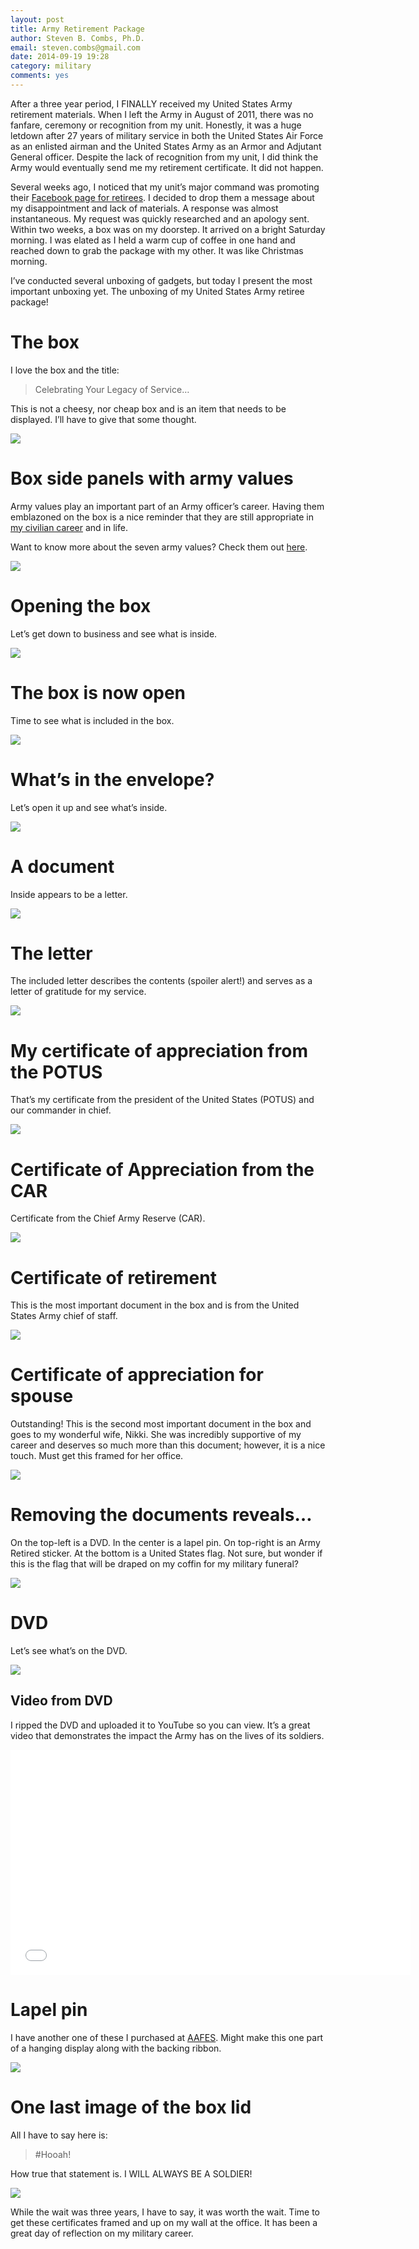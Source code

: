```yaml
---
layout: post
title: Army Retirement Package
author: Steven B. Combs, Ph.D.
email: steven.combs@gmail.com
date: 2014-09-19 19:28
category: military
comments: yes
---
```


After a three year period, I FINALLY received my United States Army retirement materials. When I left the Army in August of 2011, there was no fanfare, ceremony or recognition from my unit. Honestly, it was a huge letdown after 27 years of military service in both the United States Air Force as an enlisted airman and the United States Army as an Armor and Adjutant General officer. Despite the lack of recognition from my unit, I did think the Army would eventually send me my retirement certificate. It did not happen. 

Several weeks ago, I noticed that my unit’s major command was promoting their [Facebook page for retirees](https://www.facebook.com/88thRSO). I decided to drop them a message about my disappointment and lack of materials. A response was almost instantaneous. My request was quickly researched and an apology sent. Within two weeks, a box was on my doorstep. It arrived on a bright Saturday morning. I was elated as I held a warm cup of coffee in one hand and reached down to grab the package with my other. It was like Christmas morning.

I’ve conducted several unboxing of gadgets, but today I present the most important unboxing yet. The unboxing of my United States Army retiree package!

# The box
I love the box and the title:

> Celebrating Your Legacy of Service…

This is not a cheesy, nor cheap box and is an item that needs to be displayed. I’ll have to give that some thought.

![](http://www.stevencombs.com/images/posts/2014-09-20-retirement-package/09-20-retirement-package-01.jpg)

# Box side panels with army values
Army values play an important part of an Army officer’s career. Having them emblazoned on the box is a nice reminder that they are still appropriate in [my civilian career](http://www.stevencombs.com/higher-education/2014/09/20/campus-president.html) and in life.

Want to know more about the seven army values? Check them out [here](http://www.history.army.mil/LC/The%20Mission/the_seven_army_values.htm).

![](http://www.stevencombs.com/images/posts/2014-09-20-retirement-package/09-20-retirement-package-02.jpg)

# Opening the box
Let’s get down to business and see what is inside.

![](http://www.stevencombs.com/images/posts/2014-09-20-retirement-package/09-20-retirement-package-03.jpg)

# The box is now open
Time to see what is included in the box.

![](http://www.stevencombs.com/images/posts/2014-09-20-retirement-package/09-20-retirement-package-04.jpg)

# What’s in the envelope? 
Let’s open it up and see what’s inside.

![](http://www.stevencombs.com/images/posts/2014-09-20-retirement-package/09-20-retirement-package-05.jpg)

# A document
Inside appears to be a letter.

![](http://www.stevencombs.com/images/posts/2014-09-20-retirement-package/09-20-retirement-package-06.jpg)

# The letter
The included letter describes the contents (spoiler alert!) and serves as a letter of gratitude for my service.

![](http://www.stevencombs.com/images/posts/2014-09-20-retirement-package/09-20-retirement-package-07.jpg)

# My certificate of appreciation from the POTUS
That’s my certificate from the president of the United States (POTUS) and our commander in chief.

![](http://www.stevencombs.com/images/posts/2014-09-20-retirement-package/09-20-retirement-package-08.jpg)

# Certificate of Appreciation from the CAR
Certificate from the Chief Army Reserve (CAR).

![](http://www.stevencombs.com/images/posts/2014-09-20-retirement-package/09-20-retirement-package-09.jpg)

# Certificate of retirement 
This is the most important document in the box and is from the United States Army chief of staff.

![](http://www.stevencombs.com/images/posts/2014-09-20-retirement-package/09-20-retirement-package-10.jpg)

# Certificate of appreciation for spouse
Outstanding! This is the second most important document in the box and goes to my wonderful wife, Nikki. She was incredibly supportive of my career and deserves so much more than this document; however, it is a nice touch. Must get this framed for her office.

![](http://www.stevencombs.com/images/posts/2014-09-20-retirement-package/09-20-retirement-package-11.jpg)

# Removing the documents reveals…
On the top-left is a DVD. In the center is a lapel pin. On top-right is an Army Retired sticker. At the bottom is a United States flag. Not sure, but wonder if this is the flag that will be draped on my coffin for my military funeral?

![](http://www.stevencombs.com/images/posts/2014-09-20-retirement-package/09-20-retirement-package-12.jpg)

# DVD
Let’s see what’s on the DVD.

![](http://www.stevencombs.com/images/posts/2014-09-20-retirement-package/09-20-retirement-package-13.jpg)

## Video from DVD
I ripped the DVD and uploaded it to YouTube so you can view. It’s a great video that demonstrates the impact the Army has on the lives of its soldiers.

<iframe width="640" height="360" src="//www.youtube.com/embed/3V-2txsGgRg" frameborder="0" allowfullscreen></iframe>

# Lapel pin
I have another one of these I purchased at [AAFES](http://www.shopmyexchange.com/). Might make this one part of a hanging display along with the backing ribbon.

![](http://www.stevencombs.com/images/posts/2014-09-20-retirement-package/09-20-retirement-package-14.jpg)

# One last image of the box lid
All I have to say here is:

> #Hooah!

How true that statement is. I WILL ALWAYS BE A SOLDIER!

![](http://www.stevencombs.com/images/posts/2014-09-20-retirement-package/09-20-retirement-package-15.jpg)

While the wait was three years, I have to say, it was worth the wait. Time to get these certificates framed and up on my wall at the office. It has been a great day of reflection on my military career.